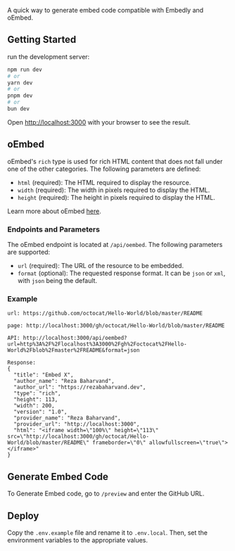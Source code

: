 A quick way to generate embed code compatible with Embedly and oEmbed.

## Getting Started

run the development server:

```bash
npm run dev
# or
yarn dev
# or
pnpm dev
# or
bun dev
```

Open [http://localhost:3000](http://localhost:3000) with your browser to see the
result.

## oEmbed

oEmbed's `rich` type is used for rich HTML content that does not fall under one
of the other categories. The following parameters are defined:

- `html` (required): The HTML required to display the resource.
- `width` (required): The width in pixels required to display the HTML.
- `height` (required): The height in pixels required to display the HTML.

Learn more about oEmbed [here](https://oembed.com/).

### Endpoints and Parameters

The oEmbed endpoint is located at `/api/oembed`. The following parameters are
supported:

- `url` (required): The URL of the resource to be embedded.
- `format` (optional): The requested response format. It can be `json` or `xml`,
  with `json` being the default.

### Example

```
url: https://github.com/octocat/Hello-World/blob/master/README

page: http://localhost:3000/gh/octocat/Hello-World/blob/master/README

API: http://localhost:3000/api/oembed?url=http%3A%2F%2Flocalhost%3A3000%2Fgh%2Foctocat%2FHello-World%2Fblob%2Fmaster%2FREADME&format=json

Response:
{
  "title": "Embed X",
  "author_name": "Reza Baharvand",
  "author_url": "https://rezabaharvand.dev",
  "type": "rich",
  "height": 113,
  "width": 200,
  "version": "1.0",
  "provider_name": "Reza Baharvand",
  "provider_url": "http://localhost:3000",
  "html": "<iframe width=\"100%\" height=\"113\" src=\"http://localhost:3000/gh/octocat/Hello-World/blob/master/README\" frameborder=\"0\" allowfullscreen=\"true\"></iframe>"
}
```

## Generate Embed Code

To Generate Embed code, go to `/preview` and enter the GitHub URL.

## Deploy

Copy the `.env.example` file and rename it to `.env.local`. Then, set the
environment variables to the appropriate values.
